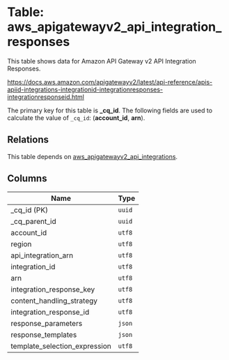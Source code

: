 # Table: aws_apigatewayv2_api_integration_responses

This table shows data for Amazon API Gateway v2 API Integration Responses.

https://docs.aws.amazon.com/apigatewayv2/latest/api-reference/apis-apiid-integrations-integrationid-integrationresponses-integrationresponseid.html

The primary key for this table is **_cq_id**.
The following fields are used to calculate the value of `_cq_id`: (**account_id**, **arn**).
## Relations

This table depends on [aws_apigatewayv2_api_integrations](aws_apigatewayv2_api_integrations.md).

## Columns

| Name          | Type          |
| ------------- | ------------- |
|_cq_id (PK)|`uuid`|
|_cq_parent_id|`uuid`|
|account_id|`utf8`|
|region|`utf8`|
|api_integration_arn|`utf8`|
|integration_id|`utf8`|
|arn|`utf8`|
|integration_response_key|`utf8`|
|content_handling_strategy|`utf8`|
|integration_response_id|`utf8`|
|response_parameters|`json`|
|response_templates|`json`|
|template_selection_expression|`utf8`|
